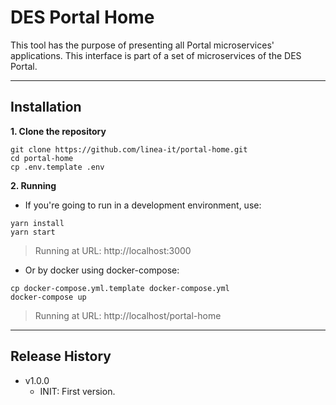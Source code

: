 # DES Portal Home

This tool has the purpose of presenting all Portal microservices' applications. This interface is part of a set of microservices of the DES Portal.

---

## Installation

**1. Clone the repository**

```shell
git clone https://github.com/linea-it/portal-home.git
cd portal-home
cp .env.template .env
```

**2. Running**

- If you're going to run in a development environment, use:
```shell
yarn install
yarn start
```
> Running at URL: http://localhost:3000

- Or by docker using docker-compose:

```shell
cp docker-compose.yml.template docker-compose.yml
docker-compose up
```
> Running at URL: http://localhost/portal-home

---

## Release History

* v1.0.0
   * INIT: First version.


